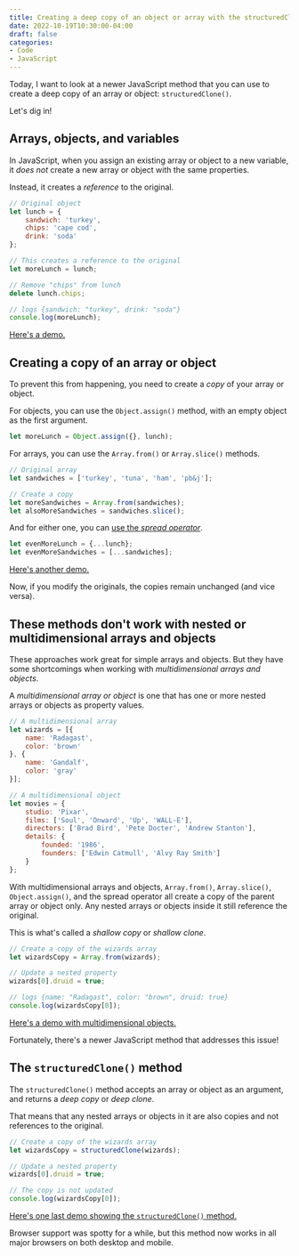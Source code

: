 ```yaml
---
title: Creating a deep copy of an object or array with the structuredClone() method in vanilla JavaScript
date: 2022-10-19T10:30:00-04:00
draft: false
categories:
- Code
- JavaScript
---
```


Today, I want to look at a newer JavaScript method that you can use to create a deep copy of an array or object: `structuredClone()`.

Let's dig in!

## Arrays, objects, and variables

In JavaScript, when you assign an existing array or object to a new variable, it _does not_ create a new array or object with the same properties. 

Instead, it creates a _reference_ to the original.

```javascript
// Original object
let lunch = {
	sandwich: 'turkey',
	chips: 'cape cod',
	drink: 'soda'
};

// This creates a reference to the original
let moreLunch = lunch;

// Remove "chips" from lunch
delete lunch.chips;

// logs {sandwich: "turkey", drink: "soda"}
console.log(moreLunch);
```

[Here's a demo.](https://codepen.io/cferdinandi/pen/jOxogzj?editors=1111)

## Creating a copy of an array or object

To prevent this from happening, you need to create a _copy_ of your array or object.

For objects, you can use the `Object.assign()` method, with an empty object as the first argument.

```js
let moreLunch = Object.assign({}, lunch);
```

For arrays, you can use the `Array.from()` or `Array.slice()` methods.

```js
// Original array
let sandwiches = ['turkey', 'tuna', 'ham', 'pb&j'];

// Create a copy
let moreSandwiches = Array.from(sandwiches);
let alsoMoreSandwiches = sandwiches.slice();
```

And for either one, you can [use the _spread operator_](/the-spread-syntax-operator-in-vanilla-js/).

```js
let evenMoreLunch = {...lunch};
let evenMoreSandwiches = [...sandwiches];
```

[Here's another demo.](https://codepen.io/cferdinandi/pen/rNvgXZe?editors=1111)

Now, if you modify the originals, the copies remain unchanged (and vice versa).

## These methods don't work with nested or multidimensional arrays and objects

These approaches work great for simple arrays and objects. But they have some shortcomings when working with _multidimensional arrays and objects_.

A _multidimensional array or object_ is one that has one or more nested arrays or objects as property values.

```js
// A multidimensional array
let wizards = [{
	name: 'Radagast',
	color: 'brown'
}, {
	name: 'Gandalf',
	color: 'gray'
}];

// A multidimensional object
let movies = {
	studio: 'Pixar',
	films: ['Soul', 'Onward', 'Up', 'WALL-E'],
	directors: ['Brad Bird', 'Pete Docter', 'Andrew Stanton'],
	details: {
		founded: '1986',
		founders: ['Edwin Catmull', 'Alvy Ray Smith']
	}
};
```

With multidimensional arrays and objects, `Array.from()`, `Array.slice()`, `Object.assign()`, and the spread operator all create a copy of the parent array or object only. Any nested arrays or objects inside it still reference the original.

This is what's called a _shallow copy_ or _shallow clone_.

```javascript
// Create a copy of the wizards array
let wizardsCopy = Array.from(wizards);

// Update a nested property
wizards[0].druid = true;

// logs {name: "Radagast", color: "brown", druid: true}
console.log(wizardsCopy[0]);
```

[Here's a demo with multidimensional objects.](https://codepen.io/cferdinandi/pen/yLjWmrY?editors=1111)

Fortunately, there's a newer JavaScript method that addresses this issue!

## The `structuredClone()` method

The `structuredClone()` method accepts an array or object as an argument, and returns a _deep copy_ or _deep clone_.

That means that any nested arrays or objects in it are also copies and not references to the original.

```js
// Create a copy of the wizards array
let wizardsCopy = structuredClone(wizards);

// Update a nested property
wizards[0].druid = true;

// The copy is not updated
console.log(wizardsCopy[0]);
```

[Here's one last demo showing the `structuredClone()` method.](https://codepen.io/cferdinandi/pen/zYjVOYw?editors=1111)

Browser support was spotty for a while, but this method now works in all major browsers on both desktop and mobile.